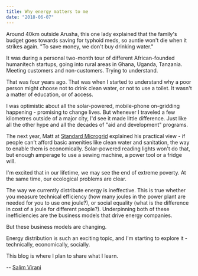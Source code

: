 ```yaml
---
title: Why energy matters to me
date: "2018-06-07"
---
```


Around 40km outside Arusha, this one lady explained that the family's budget goes towards saving for typhoid meds, so auntie won't die when it strikes again.  "To save money, we don't buy drinking water."

It was during a personal two-month tour of different African-founded humanitech startups, going into rural areas in Ghana, Uganda, Tanzania. Meeting customers and non-customers. Trying to understand.

That was four years ago. That was when I started to understand why a poor person might choose not to drink clean water, or not to use a toilet. It wasn't a matter of education, or of access.

I was optimistic about all the solar-powered, mobile-phone on-gridding happening - promising to change lives. But whenever I traveled a few kilometres outside of a major city, I'd see it made little difference. Just like all the other hype and all the decades of "aid and development" programs.

The next year, Matt at [Standard Microgrid](http://standardmicrogrid.com) explained his practical view - if people can't afford basic amenities like clean water and sanitation, the way to enable them is economically.  Solar-powered reading lights won't do that, but enough amperage to use a sewing machine, a power tool or a fridge will.

I'm excited that in our lifetime, we may see the end of extreme poverty.  At the same time, our ecological problems are clear.

The way we currently distribute energy is ineffective. This is true whether you measure technical efficiency (how many joules in the power plant are needed for you to use one joule?), or social equality (what is the difference in cost of a joule for different people?). Underpinning both of these inefficiencies are the business models that drive energy companies.

But these business models are changing.

Energy distribution is such an exciting topic, and I'm starting to explore it - technically, economically, socially.  

This blog is where I plan to share what I learn.

-- [Salim Virani](http://salimvirani.com)
